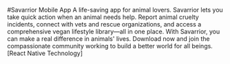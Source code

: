 #Savarrior Mobile App
A life-saving app for animal lovers. Savarrior lets you take quick action when an animal needs help. Report animal cruelty incidents, connect with vets and rescue organizations, and access a comprehensive vegan lifestyle library—all in one place. With Savarrior, you can make a real difference in animals' lives. Download now and join the compassionate community working to build a better world for all beings.
[React Native Technology]
